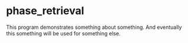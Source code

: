# phase_retrieval

This program demonstrates something about something. And eventually this something will be used for something else.
